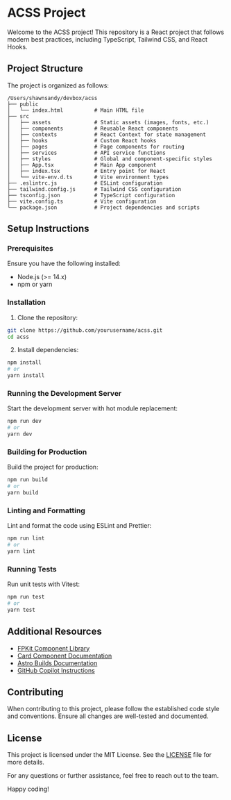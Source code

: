 # ACSS Project

Welcome to the ACSS project! This repository is a React project that follows modern best practices, including TypeScript, Tailwind CSS, and React Hooks.

## Project Structure

The project is organized as follows:

```
/Users/shawnsandy/devbox/acss
├── public
│   └── index.html          # Main HTML file
├── src
│   ├── assets              # Static assets (images, fonts, etc.)
│   ├── components          # Reusable React components
│   ├── contexts            # React Context for state management
│   ├── hooks               # Custom React hooks
│   ├── pages               # Page components for routing
│   ├── services            # API service functions
│   ├── styles              # Global and component-specific styles
│   ├── App.tsx             # Main App component
│   ├── index.tsx           # Entry point for React
│   └── vite-env.d.ts       # Vite environment types
├── .eslintrc.js            # ESLint configuration
├── tailwind.config.js      # Tailwind CSS configuration
├── tsconfig.json           # TypeScript configuration
├── vite.config.ts          # Vite configuration
└── package.json            # Project dependencies and scripts
```

## Setup Instructions

### Prerequisites

Ensure you have the following installed:

- Node.js (>= 14.x)
- npm or yarn

### Installation

1. Clone the repository:

```sh
git clone https://github.com/yourusername/acss.git
cd acss
```

2. Install dependencies:

```sh
npm install
# or
yarn install
```

### Running the Development Server

Start the development server with hot module replacement:

```sh
npm run dev
# or
yarn dev
```

### Building for Production

Build the project for production:

```sh
npm run build
# or
yarn build
```

### Linting and Formatting

Lint and format the code using ESLint and Prettier:

```sh
npm run lint
# or
yarn lint
```

### Running Tests

Run unit tests with Vitest:

```sh
npm run test
# or
yarn test
```

## Additional Resources

- [FPKit Component Library](./packages/fpkit/README.md)
- [Card Component Documentation](./packages/fpkit/src/components/cards/README.md)
- [Astro Builds Documentation](./apps/astro-builds/README.md)
- [GitHub Copilot Instructions](./.github/README.md)

## Contributing

When contributing to this project, please follow the established code style and conventions. Ensure all changes are well-tested and documented.

## License

This project is licensed under the MIT License. See the [LICENSE](./LICENSE) file for more details.

For any questions or further assistance, feel free to reach out to the team.

Happy coding!
